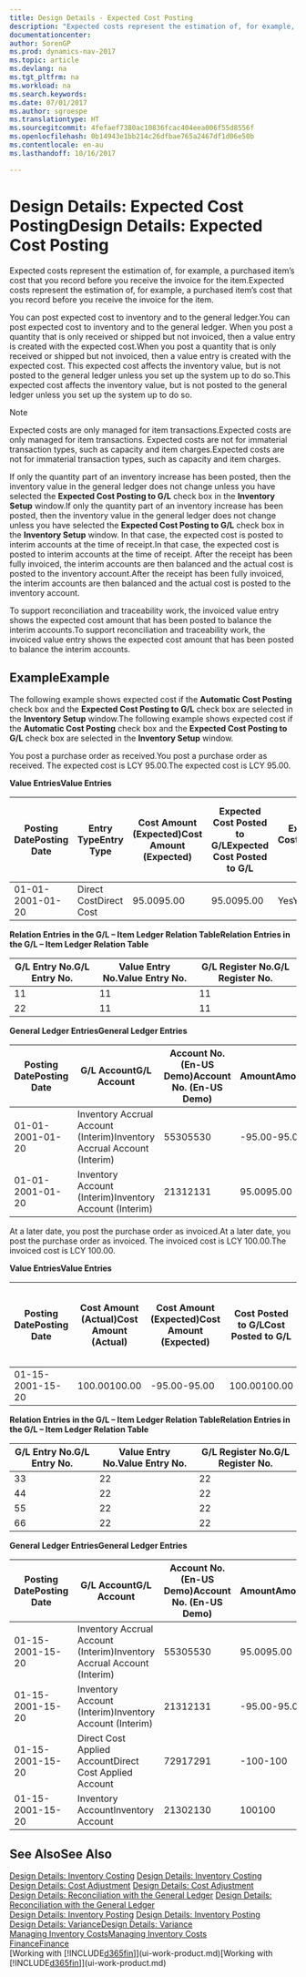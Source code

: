 ```yaml
---
title: Design Details - Expected Cost Posting
description: "Expected costs represent the estimation of, for example, a purchased item’s cost that you record before you receive the invoice for the item."
documentationcenter: 
author: SorenGP
ms.prod: dynamics-nav-2017
ms.topic: article
ms.devlang: na
ms.tgt_pltfrm: na
ms.workload: na
ms.search.keywords: 
ms.date: 07/01/2017
ms.author: sgroespe
ms.translationtype: HT
ms.sourcegitcommit: 4fefaef7380ac10836fcac404eea006f55d8556f
ms.openlocfilehash: 0b14943e1bb214c26dfbae765a2467df1d06e50b
ms.contentlocale: en-au
ms.lasthandoff: 10/16/2017

---
```

# <a name="design-details-expected-cost-posting"></a><span data-ttu-id="09c52-103">Design Details: Expected Cost Posting</span><span class="sxs-lookup"><span data-stu-id="09c52-103">Design Details: Expected Cost Posting</span></span>
<span data-ttu-id="09c52-104">Expected costs represent the estimation of, for example, a purchased item’s cost that you record before you receive the invoice for the item.</span><span class="sxs-lookup"><span data-stu-id="09c52-104">Expected costs represent the estimation of, for example, a purchased item’s cost that you record before you receive the invoice for the item.</span></span>  

 <span data-ttu-id="09c52-105">You can post expected cost to inventory and to the general ledger.</span><span class="sxs-lookup"><span data-stu-id="09c52-105">You can post expected cost to inventory and to the general ledger.</span></span> <span data-ttu-id="09c52-106">When you post a quantity that is only received or shipped but not invoiced, then a value entry is created with the expected cost.</span><span class="sxs-lookup"><span data-stu-id="09c52-106">When you post a quantity that is only received or shipped but not invoiced, then a value entry is created with the expected cost.</span></span> <span data-ttu-id="09c52-107">This expected cost affects the inventory value, but is not posted to the general ledger unless you set up the system up to do so.</span><span class="sxs-lookup"><span data-stu-id="09c52-107">This expected cost affects the inventory value, but is not posted to the general ledger unless you set up the system up to do so.</span></span>  

> [!NOTE]  
>  <span data-ttu-id="09c52-108">Expected costs are only managed for item transactions.</span><span class="sxs-lookup"><span data-stu-id="09c52-108">Expected costs are only managed for item transactions.</span></span> <span data-ttu-id="09c52-109">Expected costs are not for immaterial transaction types, such as capacity and item charges.</span><span class="sxs-lookup"><span data-stu-id="09c52-109">Expected costs are not for immaterial transaction types, such as capacity and item charges.</span></span>  

 <span data-ttu-id="09c52-110">If only the quantity part of an inventory increase has been posted, then the inventory value in the general ledger does not change unless you have selected the **Expected Cost Posting to G/L** check box in the **Inventory Setup** window.</span><span class="sxs-lookup"><span data-stu-id="09c52-110">If only the quantity part of an inventory increase has been posted, then the inventory value in the general ledger does not change unless you have selected the **Expected Cost Posting to G/L** check box in the **Inventory Setup** window.</span></span> <span data-ttu-id="09c52-111">In that case, the expected cost is posted to interim accounts at the time of receipt.</span><span class="sxs-lookup"><span data-stu-id="09c52-111">In that case, the expected cost is posted to interim accounts at the time of receipt.</span></span> <span data-ttu-id="09c52-112">After the receipt has been fully invoiced, the interim accounts are then balanced and the actual cost is posted to the inventory account.</span><span class="sxs-lookup"><span data-stu-id="09c52-112">After the receipt has been fully invoiced, the interim accounts are then balanced and the actual cost is posted to the inventory account.</span></span>  

 <span data-ttu-id="09c52-113">To support reconciliation and traceability work, the invoiced value entry shows the expected cost amount that has been posted to balance the interim accounts.</span><span class="sxs-lookup"><span data-stu-id="09c52-113">To support reconciliation and traceability work, the invoiced value entry shows the expected cost amount that has been posted to balance the interim accounts.</span></span>  

## <a name="example"></a><span data-ttu-id="09c52-114">Example</span><span class="sxs-lookup"><span data-stu-id="09c52-114">Example</span></span>  
 <span data-ttu-id="09c52-115">The following example shows expected cost if the **Automatic Cost Posting** check box and the **Expected Cost Posting to G/L** check box are selected in the **Inventory Setup** window.</span><span class="sxs-lookup"><span data-stu-id="09c52-115">The following example shows expected cost if the **Automatic Cost Posting** check box and the **Expected Cost Posting to G/L** check box are selected in the **Inventory Setup** window.</span></span>  

 <span data-ttu-id="09c52-116">You post a purchase order as received.</span><span class="sxs-lookup"><span data-stu-id="09c52-116">You post a purchase order as received.</span></span> <span data-ttu-id="09c52-117">The expected cost is LCY 95.00.</span><span class="sxs-lookup"><span data-stu-id="09c52-117">The expected cost is LCY 95.00.</span></span>  

 <span data-ttu-id="09c52-118">**Value Entries**</span><span class="sxs-lookup"><span data-stu-id="09c52-118">**Value Entries**</span></span>  

|<span data-ttu-id="09c52-119">Posting Date</span><span class="sxs-lookup"><span data-stu-id="09c52-119">Posting Date</span></span>|<span data-ttu-id="09c52-120">Entry Type</span><span class="sxs-lookup"><span data-stu-id="09c52-120">Entry Type</span></span>|<span data-ttu-id="09c52-121">Cost Amount (Expected)</span><span class="sxs-lookup"><span data-stu-id="09c52-121">Cost Amount (Expected)</span></span>|<span data-ttu-id="09c52-122">Expected Cost Posted to G/L</span><span class="sxs-lookup"><span data-stu-id="09c52-122">Expected Cost Posted to G/L</span></span>|<span data-ttu-id="09c52-123">Expected Cost</span><span class="sxs-lookup"><span data-stu-id="09c52-123">Expected Cost</span></span>|<span data-ttu-id="09c52-124">Item Ledger Entry No.</span><span class="sxs-lookup"><span data-stu-id="09c52-124">Item Ledger Entry No.</span></span>|<span data-ttu-id="09c52-125">Entry No.</span><span class="sxs-lookup"><span data-stu-id="09c52-125">Entry No.</span></span>|  
|------------------|----------------|------------------------------|----------------------------------|-------------------|---------------------------|---------------|  
|<span data-ttu-id="09c52-126">01-01-20</span><span class="sxs-lookup"><span data-stu-id="09c52-126">01-01-20</span></span>|<span data-ttu-id="09c52-127">Direct Cost</span><span class="sxs-lookup"><span data-stu-id="09c52-127">Direct Cost</span></span>|<span data-ttu-id="09c52-128">95.00</span><span class="sxs-lookup"><span data-stu-id="09c52-128">95.00</span></span>|<span data-ttu-id="09c52-129">95.00</span><span class="sxs-lookup"><span data-stu-id="09c52-129">95.00</span></span>|<span data-ttu-id="09c52-130">Yes</span><span class="sxs-lookup"><span data-stu-id="09c52-130">Yes</span></span>|<span data-ttu-id="09c52-131">1</span><span class="sxs-lookup"><span data-stu-id="09c52-131">1</span></span>|<span data-ttu-id="09c52-132">1</span><span class="sxs-lookup"><span data-stu-id="09c52-132">1</span></span>|  

 <span data-ttu-id="09c52-133">**Relation Entries in the G/L – Item Ledger Relation Table**</span><span class="sxs-lookup"><span data-stu-id="09c52-133">**Relation Entries in the G/L – Item Ledger Relation Table**</span></span>  

|<span data-ttu-id="09c52-134">G/L Entry No.</span><span class="sxs-lookup"><span data-stu-id="09c52-134">G/L Entry No.</span></span>|<span data-ttu-id="09c52-135">Value Entry No.</span><span class="sxs-lookup"><span data-stu-id="09c52-135">Value Entry No.</span></span>|<span data-ttu-id="09c52-136">G/L Register No.</span><span class="sxs-lookup"><span data-stu-id="09c52-136">G/L Register No.</span></span>|  
|--------------------|---------------------|-----------------------|  
|<span data-ttu-id="09c52-137">1</span><span class="sxs-lookup"><span data-stu-id="09c52-137">1</span></span>|<span data-ttu-id="09c52-138">1</span><span class="sxs-lookup"><span data-stu-id="09c52-138">1</span></span>|<span data-ttu-id="09c52-139">1</span><span class="sxs-lookup"><span data-stu-id="09c52-139">1</span></span>|  
|<span data-ttu-id="09c52-140">2</span><span class="sxs-lookup"><span data-stu-id="09c52-140">2</span></span>|<span data-ttu-id="09c52-141">1</span><span class="sxs-lookup"><span data-stu-id="09c52-141">1</span></span>|<span data-ttu-id="09c52-142">1</span><span class="sxs-lookup"><span data-stu-id="09c52-142">1</span></span>|  

 <span data-ttu-id="09c52-143">**General Ledger Entries**</span><span class="sxs-lookup"><span data-stu-id="09c52-143">**General Ledger Entries**</span></span>  

|<span data-ttu-id="09c52-144">Posting Date</span><span class="sxs-lookup"><span data-stu-id="09c52-144">Posting Date</span></span>|<span data-ttu-id="09c52-145">G/L Account</span><span class="sxs-lookup"><span data-stu-id="09c52-145">G/L Account</span></span>|<span data-ttu-id="09c52-146">Account No. (En-US Demo)</span><span class="sxs-lookup"><span data-stu-id="09c52-146">Account No. (En-US Demo)</span></span>|<span data-ttu-id="09c52-147">Amount</span><span class="sxs-lookup"><span data-stu-id="09c52-147">Amount</span></span>|<span data-ttu-id="09c52-148">Entry No.</span><span class="sxs-lookup"><span data-stu-id="09c52-148">Entry No.</span></span>|  
|------------------|------------------|---------------------------------|------------|---------------|  
|<span data-ttu-id="09c52-149">01-01-20</span><span class="sxs-lookup"><span data-stu-id="09c52-149">01-01-20</span></span>|<span data-ttu-id="09c52-150">Inventory Accrual Account (Interim)</span><span class="sxs-lookup"><span data-stu-id="09c52-150">Inventory Accrual Account (Interim)</span></span>|<span data-ttu-id="09c52-151">5530</span><span class="sxs-lookup"><span data-stu-id="09c52-151">5530</span></span>|<span data-ttu-id="09c52-152">-95.00</span><span class="sxs-lookup"><span data-stu-id="09c52-152">-95.00</span></span>|<span data-ttu-id="09c52-153">2</span><span class="sxs-lookup"><span data-stu-id="09c52-153">2</span></span>|  
|<span data-ttu-id="09c52-154">01-01-20</span><span class="sxs-lookup"><span data-stu-id="09c52-154">01-01-20</span></span>|<span data-ttu-id="09c52-155">Inventory Account (Interim)</span><span class="sxs-lookup"><span data-stu-id="09c52-155">Inventory Account (Interim)</span></span>|<span data-ttu-id="09c52-156">2131</span><span class="sxs-lookup"><span data-stu-id="09c52-156">2131</span></span>|<span data-ttu-id="09c52-157">95.00</span><span class="sxs-lookup"><span data-stu-id="09c52-157">95.00</span></span>|<span data-ttu-id="09c52-158">1</span><span class="sxs-lookup"><span data-stu-id="09c52-158">1</span></span>|  

 <span data-ttu-id="09c52-159">At a later date, you post the purchase order as invoiced.</span><span class="sxs-lookup"><span data-stu-id="09c52-159">At a later date, you post the purchase order as invoiced.</span></span> <span data-ttu-id="09c52-160">The invoiced cost is LCY 100.00.</span><span class="sxs-lookup"><span data-stu-id="09c52-160">The invoiced cost is LCY 100.00.</span></span>  

 <span data-ttu-id="09c52-161">**Value Entries**</span><span class="sxs-lookup"><span data-stu-id="09c52-161">**Value Entries**</span></span>  

|<span data-ttu-id="09c52-162">Posting Date</span><span class="sxs-lookup"><span data-stu-id="09c52-162">Posting Date</span></span>|<span data-ttu-id="09c52-163">Cost Amount (Actual)</span><span class="sxs-lookup"><span data-stu-id="09c52-163">Cost Amount (Actual)</span></span>|<span data-ttu-id="09c52-164">Cost Amount (Expected)</span><span class="sxs-lookup"><span data-stu-id="09c52-164">Cost Amount (Expected)</span></span>|<span data-ttu-id="09c52-165">Cost Posted to G/L</span><span class="sxs-lookup"><span data-stu-id="09c52-165">Cost Posted to G/L</span></span>|<span data-ttu-id="09c52-166">Expected Cost</span><span class="sxs-lookup"><span data-stu-id="09c52-166">Expected Cost</span></span>|<span data-ttu-id="09c52-167">Item Ledger Entry No.</span><span class="sxs-lookup"><span data-stu-id="09c52-167">Item Ledger Entry No.</span></span>|<span data-ttu-id="09c52-168">Entry No.</span><span class="sxs-lookup"><span data-stu-id="09c52-168">Entry No.</span></span>|  
|------------------|----------------------------|------------------------------|-------------------------|-------------------|---------------------------|---------------|  
|<span data-ttu-id="09c52-169">01-15-20</span><span class="sxs-lookup"><span data-stu-id="09c52-169">01-15-20</span></span>|<span data-ttu-id="09c52-170">100.00</span><span class="sxs-lookup"><span data-stu-id="09c52-170">100.00</span></span>|<span data-ttu-id="09c52-171">-95.00</span><span class="sxs-lookup"><span data-stu-id="09c52-171">-95.00</span></span>|<span data-ttu-id="09c52-172">100.00</span><span class="sxs-lookup"><span data-stu-id="09c52-172">100.00</span></span>|<span data-ttu-id="09c52-173">No</span><span class="sxs-lookup"><span data-stu-id="09c52-173">No</span></span>|<span data-ttu-id="09c52-174">1</span><span class="sxs-lookup"><span data-stu-id="09c52-174">1</span></span>|<span data-ttu-id="09c52-175">2</span><span class="sxs-lookup"><span data-stu-id="09c52-175">2</span></span>|  

 <span data-ttu-id="09c52-176">**Relation Entries in the G/L – Item Ledger Relation Table**</span><span class="sxs-lookup"><span data-stu-id="09c52-176">**Relation Entries in the G/L – Item Ledger Relation Table**</span></span>  

|<span data-ttu-id="09c52-177">G/L Entry No.</span><span class="sxs-lookup"><span data-stu-id="09c52-177">G/L Entry No.</span></span>|<span data-ttu-id="09c52-178">Value Entry No.</span><span class="sxs-lookup"><span data-stu-id="09c52-178">Value Entry No.</span></span>|<span data-ttu-id="09c52-179">G/L Register No.</span><span class="sxs-lookup"><span data-stu-id="09c52-179">G/L Register No.</span></span>|  
|--------------------|---------------------|-----------------------|  
|<span data-ttu-id="09c52-180">3</span><span class="sxs-lookup"><span data-stu-id="09c52-180">3</span></span>|<span data-ttu-id="09c52-181">2</span><span class="sxs-lookup"><span data-stu-id="09c52-181">2</span></span>|<span data-ttu-id="09c52-182">2</span><span class="sxs-lookup"><span data-stu-id="09c52-182">2</span></span>|  
|<span data-ttu-id="09c52-183">4</span><span class="sxs-lookup"><span data-stu-id="09c52-183">4</span></span>|<span data-ttu-id="09c52-184">2</span><span class="sxs-lookup"><span data-stu-id="09c52-184">2</span></span>|<span data-ttu-id="09c52-185">2</span><span class="sxs-lookup"><span data-stu-id="09c52-185">2</span></span>|  
|<span data-ttu-id="09c52-186">5</span><span class="sxs-lookup"><span data-stu-id="09c52-186">5</span></span>|<span data-ttu-id="09c52-187">2</span><span class="sxs-lookup"><span data-stu-id="09c52-187">2</span></span>|<span data-ttu-id="09c52-188">2</span><span class="sxs-lookup"><span data-stu-id="09c52-188">2</span></span>|  
|<span data-ttu-id="09c52-189">6</span><span class="sxs-lookup"><span data-stu-id="09c52-189">6</span></span>|<span data-ttu-id="09c52-190">2</span><span class="sxs-lookup"><span data-stu-id="09c52-190">2</span></span>|<span data-ttu-id="09c52-191">2</span><span class="sxs-lookup"><span data-stu-id="09c52-191">2</span></span>|  

 <span data-ttu-id="09c52-192">**General Ledger Entries**</span><span class="sxs-lookup"><span data-stu-id="09c52-192">**General Ledger Entries**</span></span>  

|<span data-ttu-id="09c52-193">Posting Date</span><span class="sxs-lookup"><span data-stu-id="09c52-193">Posting Date</span></span>|<span data-ttu-id="09c52-194">G/L Account</span><span class="sxs-lookup"><span data-stu-id="09c52-194">G/L Account</span></span>|<span data-ttu-id="09c52-195">Account No. (En-US Demo)</span><span class="sxs-lookup"><span data-stu-id="09c52-195">Account No. (En-US Demo)</span></span>|<span data-ttu-id="09c52-196">Amount</span><span class="sxs-lookup"><span data-stu-id="09c52-196">Amount</span></span>|<span data-ttu-id="09c52-197">Entry No.</span><span class="sxs-lookup"><span data-stu-id="09c52-197">Entry No.</span></span>|  
|------------------|------------------|---------------------------------|------------|---------------|  
|<span data-ttu-id="09c52-198">01-15-20</span><span class="sxs-lookup"><span data-stu-id="09c52-198">01-15-20</span></span>|<span data-ttu-id="09c52-199">Inventory Accrual Account (Interim)</span><span class="sxs-lookup"><span data-stu-id="09c52-199">Inventory Accrual Account (Interim)</span></span>|<span data-ttu-id="09c52-200">5530</span><span class="sxs-lookup"><span data-stu-id="09c52-200">5530</span></span>|<span data-ttu-id="09c52-201">95.00</span><span class="sxs-lookup"><span data-stu-id="09c52-201">95.00</span></span>|<span data-ttu-id="09c52-202">4</span><span class="sxs-lookup"><span data-stu-id="09c52-202">4</span></span>|  
|<span data-ttu-id="09c52-203">01-15-20</span><span class="sxs-lookup"><span data-stu-id="09c52-203">01-15-20</span></span>|<span data-ttu-id="09c52-204">Inventory Account (Interim)</span><span class="sxs-lookup"><span data-stu-id="09c52-204">Inventory Account (Interim)</span></span>|<span data-ttu-id="09c52-205">2131</span><span class="sxs-lookup"><span data-stu-id="09c52-205">2131</span></span>|<span data-ttu-id="09c52-206">-95.00</span><span class="sxs-lookup"><span data-stu-id="09c52-206">-95.00</span></span>|<span data-ttu-id="09c52-207">3</span><span class="sxs-lookup"><span data-stu-id="09c52-207">3</span></span>|  
|<span data-ttu-id="09c52-208">01-15-20</span><span class="sxs-lookup"><span data-stu-id="09c52-208">01-15-20</span></span>|<span data-ttu-id="09c52-209">Direct Cost Applied Account</span><span class="sxs-lookup"><span data-stu-id="09c52-209">Direct Cost Applied Account</span></span>|<span data-ttu-id="09c52-210">7291</span><span class="sxs-lookup"><span data-stu-id="09c52-210">7291</span></span>|<span data-ttu-id="09c52-211">-100</span><span class="sxs-lookup"><span data-stu-id="09c52-211">-100</span></span>|<span data-ttu-id="09c52-212">6</span><span class="sxs-lookup"><span data-stu-id="09c52-212">6</span></span>|  
|<span data-ttu-id="09c52-213">01-15-20</span><span class="sxs-lookup"><span data-stu-id="09c52-213">01-15-20</span></span>|<span data-ttu-id="09c52-214">Inventory Account</span><span class="sxs-lookup"><span data-stu-id="09c52-214">Inventory Account</span></span>|<span data-ttu-id="09c52-215">2130</span><span class="sxs-lookup"><span data-stu-id="09c52-215">2130</span></span>|<span data-ttu-id="09c52-216">100</span><span class="sxs-lookup"><span data-stu-id="09c52-216">100</span></span>|<span data-ttu-id="09c52-217">5</span><span class="sxs-lookup"><span data-stu-id="09c52-217">5</span></span>|  

## <a name="see-also"></a><span data-ttu-id="09c52-218">See Also</span><span class="sxs-lookup"><span data-stu-id="09c52-218">See Also</span></span>
 <span data-ttu-id="09c52-219">[Design Details: Inventory Costing](design-details-inventory-costing.md) </span><span class="sxs-lookup"><span data-stu-id="09c52-219">[Design Details: Inventory Costing](design-details-inventory-costing.md) </span></span>  
 <span data-ttu-id="09c52-220">[Design Details: Cost Adjustment](design-details-cost-adjustment.md) </span><span class="sxs-lookup"><span data-stu-id="09c52-220">[Design Details: Cost Adjustment](design-details-cost-adjustment.md) </span></span>  
 <span data-ttu-id="09c52-221">[Design Details: Reconciliation with the General Ledger](design-details-reconciliation-with-the-general-ledger.md) </span><span class="sxs-lookup"><span data-stu-id="09c52-221">[Design Details: Reconciliation with the General Ledger](design-details-reconciliation-with-the-general-ledger.md) </span></span>  
 <span data-ttu-id="09c52-222">[Design Details: Inventory Posting](design-details-inventory-posting.md) </span><span class="sxs-lookup"><span data-stu-id="09c52-222">[Design Details: Inventory Posting](design-details-inventory-posting.md) </span></span>  
 [<span data-ttu-id="09c52-223">Design Details: Variance</span><span class="sxs-lookup"><span data-stu-id="09c52-223">Design Details: Variance</span></span>](design-details-variance.md)  
 [<span data-ttu-id="09c52-224">Managing Inventory Costs</span><span class="sxs-lookup"><span data-stu-id="09c52-224">Managing Inventory Costs</span></span>](finance-manage-inventory-costs.md)  
 [<span data-ttu-id="09c52-225">Finance</span><span class="sxs-lookup"><span data-stu-id="09c52-225">Finance</span></span>](finance.md)  
 <span data-ttu-id="09c52-226">[Working with [!INCLUDE[d365fin](includes/d365fin_md.md)]](ui-work-product.md)</span><span class="sxs-lookup"><span data-stu-id="09c52-226">[Working with [!INCLUDE[d365fin](includes/d365fin_md.md)]](ui-work-product.md)</span></span>

